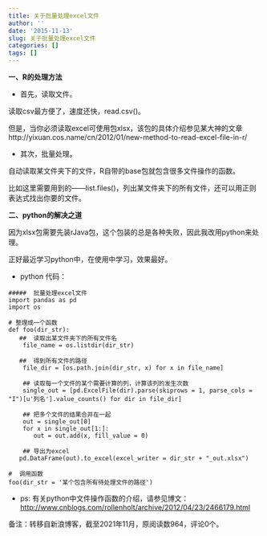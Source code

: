 ```yaml
---
title: 关于批量处理excel文件
author: ''
date: '2015-11-13'
slug: 关于批量处理excel文件
categories: []
tags: []
---
```


**一、R的处理方法**

+ 首先，读取文件。

读取csv最方便了，速度还快，read.csv()。

但是，当你必须读取excel可使用包xlsx，该包的具体介绍参见某大神的文章http://yixuan.cos.name/cn/2012/01/new-method-to-read-excel-file-in-r/ 

+ 其次，批量处理。

自动读取某文件夹下的文件，R自带的base包就包含很多文件操作的函数。

比如这里需要用到的——list.files()，列出某文件夹下的所有文件，还可以用正则表达式找出你要的文件。


**二、python的解决之道**

因为xlsx包需要先装rJava包，这个包装的总是各种失败，因此我改用python来处理。

正好最近学习python中，在使用中学习，效果最好。

+ python 代码：

```{r}
#####  批量处理excel文件
import pandas as pd
import os

# 整理成一个函数
def foo(dir_str):
   ##  读取出某文件夹下的所有文件名
    file_name = os.listdir(dir_str)

   ##  得到所有文件的路径
    file_dir = [os.path.join(dir_str, x) for x in file_name]

    ## 读取每一个文件的某个需要计算的列，计算该列的发生次数
    single_out = [pd.ExcelFile(dir).parse(skiprows = 1, parse_cols = "I")[u'列名'].value_counts() for dir in file_dir]

    ## 把多个文件的结果合并在一起
    out = single_out[0]
    for x in single_out[1:]:
       out = out.add(x, fill_value = 0) 

    ## 导出为excel
   pd.DataFrame(out).to_excel(excel_writer = dir_str + "_out.xlsx")

#  调用函数
foo(dir_str = '某个包含所有待处理文件的路径')
```

+ ps: 有关python中文件操作函数的介绍，请参见博文：http://www.cnblogs.com/rollenholt/archive/2012/04/23/2466179.html 

备注：转移自新浪博客，截至2021年11月，原阅读数964，评论0个。 
